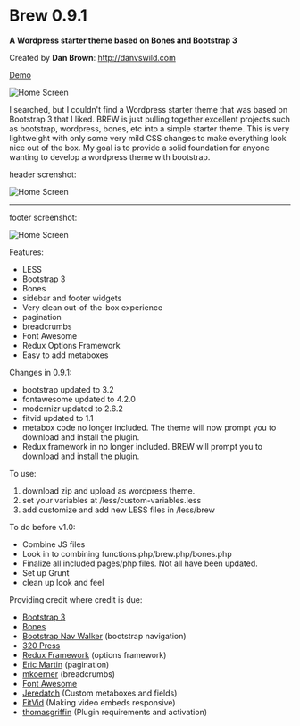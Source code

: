 # Brew 0.9.1
__A Wordpress starter theme based on Bones and Bootstrap 3__

Created by **Dan Brown**: http://danvswild.com

[Demo](http://danvswild.com/brew)

![Home Screen](/screenshots/screen1.png)


I searched, but I couldn't find a Wordpress starter theme that was based on Bootstrap 3 that I liked.  BREW is just pulling together excellent projects such as bootstrap, wordpress, bones, etc into a simple starter theme.  This is very lightweight with only some very mild CSS changes to make everything look nice out of the box.  My goal is to provide a solid foundation for anyone wanting to develop a wordpress theme with bootstrap.

header screnshot:

![Home Screen](/screenshots/screen2.png)

***

footer screenshot:

![Home Screen](/screenshots/screen3.png)

Features:
* LESS
* Bootstrap 3
* Bones
* sidebar and footer widgets
* Very clean out-of-the-box experience
* pagination
* breadcrumbs
* Font Awesome
* Redux Options Framework
* Easy to add metaboxes

Changes in 0.9.1:
* bootstrap updated to 3.2
* fontawesome updated to 4.2.0
* modernizr updated to 2.6.2
* fitvid updated to 1.1
* metabox code no longer included. The theme will now prompt you to download and install the plugin.
* Redux framework in no longer included. BREW will prompt you to download and install the plugin.


To use:
1. download zip and upload as wordpress theme.
2. set your variables at /less/custom-variables.less
3. add customize and add new LESS files in /less/brew


To do before v1.0:
* Combine JS files
* Look in to combining functions.php/brew.php/bones.php
* Finalize all included pages/php files.  Not all have been updated.
* Set up Grunt
* clean up look and feel




Providing credit where credit is due:
* [Bootstrap 3](https://github.com/twbs/bootstrap)
* [Bones](https://github.com/eddiemachado/bones)
* [Bootstrap Nav Walker](https://github.com/twittem/wp-bootstrap-navwalker) (bootstrap navigation)
* [320 Press](https://github.com/320press/wordpress-bootstrap/)
* [Redux Framework](https://github.com/ReduxFramework/ReduxFramework) (options framework)
* [Eric Martin](http://www.ericmmartin.com/pagination-function-for-wordpress/) (pagination)
* [mkoerner](http://mkoerner.de/breadcrumbs-for-wordpress-themes-with-bootstrap-3/) (breadcrumbs)
* [Font Awesome](https://github.com/FortAwesome/Font-Awesome)
* [Jeredatch](https://github.com/jaredatch/Custom-Metaboxes-and-Fields-for-WordPress) (Custom metaboxes and fields)
* [FitVid](https://github.com/davatron5000/FitVids.js) (Making video embeds responsive)
* [thomasgriffin](https://github.com/thomasgriffin/TGM-Plugin-Activation) (Plugin requirements and activation)
